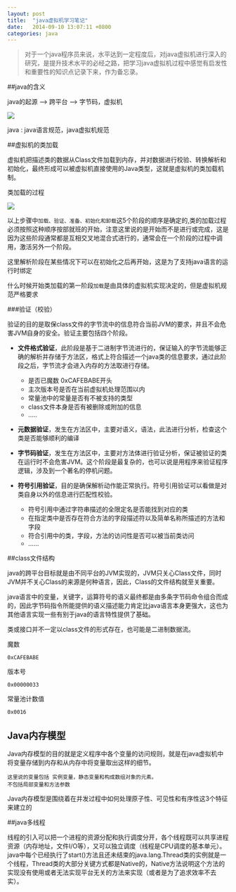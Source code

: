 ```yaml
---
layout: post
title:  "java虚拟机学习笔记"
date:	2014-09-10 13:07:11 +0800
categories: java
---
```


> 对于一个java程序员来说，水平达到一定程度后，对java虚拟机进行深入的研究，是提升技术水平的必经之路，把学习java虚拟机过程中感觉有启发性和重要性的知识点记录下来，作为备忘录。

##java的含义

 java的起源 -->  跨平台 --> 字节码，虚拟机

 ![](/content/image/java3.PNG)  
 
 java : java语言规范，java虚拟机规范

##虚拟机的类加载

 虚拟机把描述类的数据从Class文件加载到内存，并对数据进行校验、转换解析和初始化，最终形成可以被虚拟机直接使用的Java类型，这就是虚拟机的类加载机制。

 类加载的过程

 ![](/content/image/java1.PNG)

 以上步骤中`加载、验证、准备、初始化和卸载`这5个阶段的顺序是确定的,类的加载过程必须按照这种顺序按部就班的开始，注意这里说的是开始而不是进行或完成，这是因为这些阶段通常都是互相交叉地混合式进行的，通常会在一个阶段的过程中调用，激活另外一个阶段。
 
 这里解析阶段在某些情况下可以在初始化之后再开始，这是为了支持java语言的运行时绑定

 什么时候开始类加载的第一阶段`加载`是由具体的虚拟机实现决定的，但是虚拟机规范严格要求

###验证（校验）

验证的目的是取保class文件的字节流中的信息符合当前JVM的要求，并且不会危害JVM自身的安全。验证主要包括四个阶段。

+ **文件格式验证**，此阶段是基于二进制字节流进行的，保证输入的字节流能够正确的解析并存储于方法区，格式上符合描述一个java类的信息要求，通过此阶段之后，字节流才会进入内存的方法取进行存储。
	
	* 是否已魔数 0xCAFEBABE开头
	* 主次版本号是否在当前虚拟机处理范围以内
	* 常量池中的常量是否有不被支持的类型
	* class文件本身是否有被删除或附加的信息
	* .....


+ **元数据验证**，发生在方法区中，主要对语义，语法，此法进行分析，检查这个类是否能够顺利的编译
+ **字节码验证**，发生在方法区中，主要对方法体进行验证分析，保证被验证的类在运行时不会危害JVM。这个阶段是最复杂的，也可以说是用程序来验证程序逻辑，涉及到一个著名的停机问题。
+ **符号引用验证**，目的是确保解析动作能正常执行。符号引用验证可以看做是对类自身以外的信息进行匹配性校验。

	* 符号引用中通过字符串描述的全限定名是否能找到对应的类
	* 在指定类中是否存在符合方法的字段描述符以及简单名称所描述的方法和字段
	* 符合引用中的类，字段，方法的访问性是否可以被当前类访问
	* ......

##class文件结构

 java的跨平台目标就是由不同平台的JVM实现的，JVM只关心Class文件，同时JVM并不关心Class的来源是何种语言，因此，Class的文件结构就至关重要。

 java语言中的变量，关键字，运算符号的语义最终都是由多条字节码命令组合而成的，因此字节码指令所能提供的语义描述能力肯定比java语言本身更强大，这也为其他语言实现一些有别于java的语言特性提供了基础。

 类或接口并不一定以class文件的形式存在，也可能是二进制数据流。

 魔数 	

	0xCAFEBABE

 版本号

	0x00000033

 常量池计数值

	0x0016
 

## Java内存模型

 Java内存模型的目的就是定义程序中各个变量的访问规则，就是在java虚拟机中将变量存储到内存和从内存中将变量取出这样的细节。

	这里说的变量包括 实例变量，静态变量和构成数组对象的元素。
	不包括局部变量和方法参数

 Java内存模型是围绕着在并发过程中如何处理原子性、可见性和有序性这3个特征来建立的

##java多线程

 线程的引入可以把一个进程的资源分配和执行调度分开，各个线程既可以共享进程资源（内存地址，文件I/O等），又可以独立调度（线程是CPU调度的基本单元）。     
 java中每个已经执行了start()方法且还未结束的java.lang.Thread类的实例就是一个线程，Thread类的大部分关键方式都是Native的，Native方法说明这个方法的实现没有使用或者无法实现平台无关的方法来实现（或者是为了追求效率不去实）。